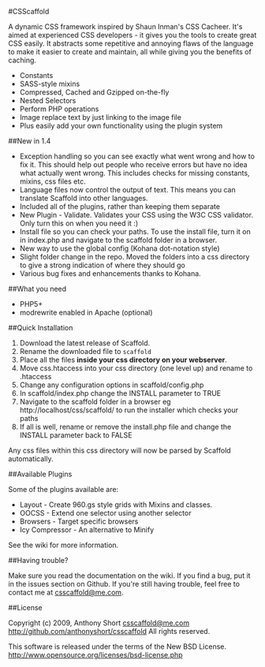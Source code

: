 #CSScaffold

A dynamic CSS framework inspired by Shaun Inman's CSS Cacheer. It's aimed at experienced CSS developers - it gives you the tools to create great CSS easily. It abstracts some repetitive and annoying flaws of the language to make it easier to create and maintain, all while giving you the benefits of caching.

- Constants
- SASS-style mixins
- Compressed, Cached and Gzipped on-the-fly
- Nested Selectors
- Perform PHP operations
- Image replace text by just linking to the image file
- Plus easily add your own functionality using the plugin system

##New in 1.4

- Exception handling so you can see exactly what went wrong and how to fix it. This should help out people who receive errors but have no idea what actually went wrong. This includes checks for missing constants, mixins, css files etc.
- Language files now control the output of text. This means you can translate Scaffold into other languages.
- Included all of the plugins, rather than keeping them separate
- New Plugin - Validate. Validates your CSS using the W3C CSS validator. Only turn this on when you need it :)
- Install file so you can check your paths. To use the install file, turn it on in index.php and navigate to the scaffold folder in a browser. 
- New way to use the global config (Kohana dot-notation style)
- Slight folder change in the repo. Moved the folders into a css directory to give a strong indication of where they should go
- Various bug fixes and enhancements thanks to Kohana.

##What you need

- PHP5+
- modrewrite enabled in Apache (optional)

##Quick Installation

1. Download the latest release of Scaffold.
2. Rename the downloaded file to <code>scaffold</code>
3. Place all the files **inside your css directory on your webserver**. 
4. Move css.htaccess into your css directory (one level up) and rename to .htaccess
5. Change any configuration options in scaffold/config.php
6. In scaffold/index.php change the INSTALL parameter to TRUE
7. Navigate to the scaffold folder in a browser eg http://localhost/css/scaffold/ to run the installer which checks your paths
8. If all is well, rename or remove the install.php file and change the INSTALL parameter back to FALSE

Any css files within this css directory will now be parsed by Scaffold automatically. 

##Available Plugins

Some of the plugins available are:

- Layout - Create 960.gs style grids with Mixins and classes.
- OOCSS - Extend one selector using another selector
- Browsers - Target specific browsers
- Icy Compressor -  An alternative to Minify

See the wiki for more information.

##Having trouble?

Make sure you read the documentation on the wiki. If you find a bug, put it in the issues section on Github. If you're still having trouble, feel free to contact me at csscaffold@me.com. 

##License

Copyright (c) 2009, Anthony Short <csscaffold@me.com>
http://github.com/anthonyshort/csscaffold
All rights reserved.

This software is released under the terms of the New BSD License.
http://www.opensource.org/licenses/bsd-license.php